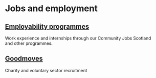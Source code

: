 # Jobs and employment

## [Employability programmes](employability/index.md)

Work experience and internships through our Community Jobs Scotland and other programmes.

## [Goodmoves](https://goodmoves.org.uk/)

Charity and voluntary sector recruitment
